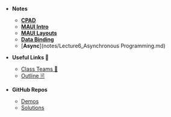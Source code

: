 - **Notes**
  - [**CPAD**](notes/Lecture1_CPAD.md)
  - [**MAUI Intro**](notes/Lecture2_MAUI_Architecture.md)
  - [**MAUI Layouts**](notes/Lecture3_MAUILayouts.md)
  - [**Data Binding**](notes/Lecture4_DataBinding.md)
  - [**Async**](notes/Lecture6_Asynchronous Programming.md)
  
- **Useful Links 🔗**
  - [Class Teams 💬](https://teams.microsoft.com/l/team/19%3AO6W4FAHaNWqDTgJvw9R34xKNKoRiwL3EP1GEdig7ATk1%40thread.tacv2/conversations?groupId=d427b10f-cfd1-4e14-ad02-c727ffe38b15&tenantId=22c202c2-382c-447b-a023-d0a866d1d426)
  - [Outline 🗎](https://john-abbott-college.github.io/6A6-Notes/files//WINTER_2025_COMPUTER_SCIENCE.420-6A6-AB.BADAWYY.pdf)

- **GitHub Repos**
  - [Demos](https://github.com/AppDevIII-Code/Demos-w25)
  - [Solutions](https://github.com/AppDevIII-Code/Labs-w25-solutions)



